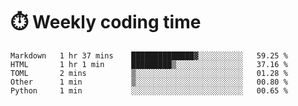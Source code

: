 
# :stopwatch: Weekly coding time
<!--START_SECTION:waka-->

```text
Markdown   1 hr 37 mins    ██████████████▓░░░░░░░░░░   59.25 %
HTML       1 hr 1 min      █████████▒░░░░░░░░░░░░░░░   37.16 %
TOML       2 mins          ▒░░░░░░░░░░░░░░░░░░░░░░░░   01.28 %
Other      1 min           ▒░░░░░░░░░░░░░░░░░░░░░░░░   00.80 %
Python     1 min           ░░░░░░░░░░░░░░░░░░░░░░░░░   00.65 %
```

<!--END_SECTION:waka-->


<!-- <p> <img src="https://github-readme-stats.vercel.app/api?username=cozgerest&show_icons=true&hide_border=false" />  </p> -->

